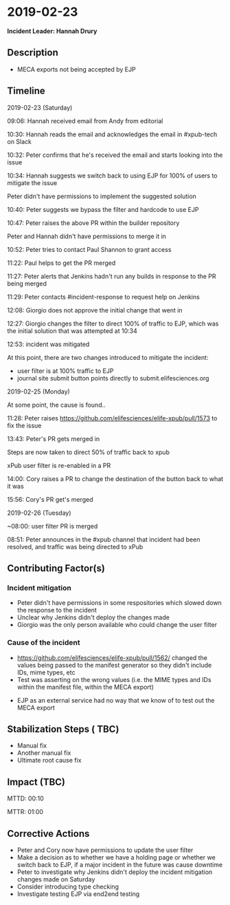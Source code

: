 # 2019-02-23

**Incident Leader: Hannah Drury**

## Description

- MECA exports not being accepted by EJP

## Timeline

2019-02-23 (Saturday)

09:06: Hannah received email from Andy from editorial

10:30: Hannah reads the email and acknowledges the email in #xpub-tech on Slack

10:32: Peter confirms that he's received the email and starts looking into the issue

10:34: Hannah suggests we switch back to using EJP for 100% of users to mitigate the issue

Peter didn't have permissions to implement the suggested solution

10:40: Peter suggests we bypass the filter and hardcode to use EJP

10:47: Peter raises the above PR within the builder repository

Peter and Hannah didn't have permissions to merge it in

10:52: Peter tries to contact Paul Shannon to grant access

11:22: Paul helps to get the PR merged

11:27: Peter alerts that Jenkins hadn't run any builds in response to the PR being merged

11:29: Peter contacts #incident-response to request help on Jenkins

12:08: Giorgio does not approve the initial change that went in

12:27: Giorgio changes the filter to direct 100% of traffic to EJP, which was the initial solution that was attempted at 10:34

12:53: incident was mitigated

At this point, there are two changes introduced to mitigate the incident:
- user filter is at 100% traffic to EJP
- journal site submit button points directly to submit.elifesciences.org

2019-02-25 (Monday)

At some point, the cause is found..

11:28: Peter raises https://github.com/elifesciences/elife-xpub/pull/1573 to fix the issue

13:43: Peter's PR gets merged in

Steps are now taken to direct 50% of traffic back to xpub 

xPub user filter is re-enabled in a PR

14:00: Cory raises a PR to change the destination of the button back to what it was

15:56: Cory's PR get's merged 

2019-02-26 (Tuesday)

~08:00: user filter PR is merged

08:51: Peter announces in the #xpub channel that incident had been resolved, and traffic was being directed to xPub

## Contributing Factor(s)

### Incident mitigation
- Peter didn't have permissions in some respositories which slowed down the response to the incident
- Unclear why Jenkins didn't deploy the changes made
- Giorgio was the only person available who could change the user filter

### Cause of the incident
- https://github.com/elifesciences/elife-xpub/pull/1562/ changed the values being passed to the manifest generator so they didn't include IDs, mime types, etc
- Test was asserting on the wrong values (i.e. the MIME types and IDs within the manifest file, within the MECA export)
<!-- - Difficult to see what the assertions were due to snapshot testing -->
- EJP as an external service had no way that we know of to test out the MECA export

## Stabilization Steps ( TBC)

- Manual fix
- Another manual fix
- Ultimate root cause fix

## Impact (TBC)

MTTD: 00:10

MTTR: 01:00

## Corrective Actions

- Peter and Cory now have permissions to update the user filter
- Make a decision as to whether we have a holding page or whether we switch back to EJP, if a major incident in the future was cause downtime
- Peter to investigate why Jenkins didn't deploy the incident mitigation changes made on Saturday
- Consider introducing type checking
- Investigate testing EJP via end2end testing
